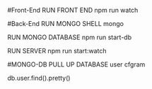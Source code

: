 #Front-End
RUN FRONT END
npm run watch


#Back-End
RUN MONGO SHELL
mongo

RUN MONGO DATABASE
npm run start-db

RUN SERVER
npm run start:watch

#MONGO-DB
PULL UP DATABASE
user cfgram

db.user.find().pretty()